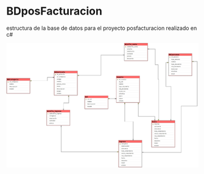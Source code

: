 # BDposFacturacion
estructura de la base de datos para el proyecto posfacturacion realizado en c#

![Alt Text](https://github.com/JcontrerasV1997/BDposFacturacion/blob/main/Diagrama.jpg)
